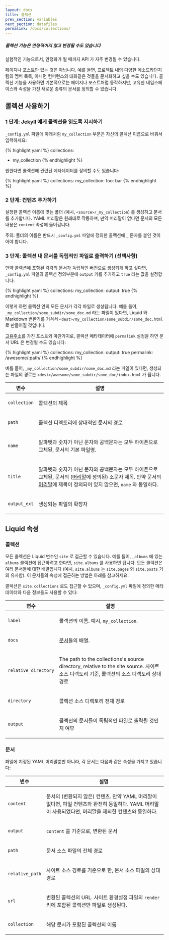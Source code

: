```yaml
---
layout: docs
title: 콜렉션
prev_section: variables
next_section: datafiles
permalink: /docs/collections/
---
```


<div class="note warning">
  <h5>콜렉션 기능은 안정적이지 않고 변경될 수도 있습니다</h5>
  <p>
    실험적인 기능으로서, 안정화가 될 때까지 API 가 자주 변경될 수 있습니다.
  </p>
</div>

페이지나 포스트만 있는 것은 아닙니다. 예를 들면, 프로젝트 내의 다양한 메소드라던지 팀의 멤버 목록, 아니면 컨퍼런스의 대화같은 것들을 문서화하고 싶을 수도 있습니다. 콜렉션 기능을 사용하면 기본적으로는 페이지나 포스트처럼 동작하지만, 고유한 네임스페이스와 속성을 가진 새로운 종류의 문서를 정의할 수 있습니다.

## 콜렉션 사용하기

### 1 단계: Jekyll 에게 콜렉션을 읽도록 지시하기

`_config.yml` 파일에 아래처럼 `my_collection` 부분은 자신의 콜렉션 이름으로 바꿔서 입력하세요:

{% highlight yaml %}
collections:
- my_collection
{% endhighlight %}

원한다면 콜렉션에 관련된 메타데이터를 정의할 수도 있습니다:

{% highlight yaml %}
collections:
  my_collection:
    foo: bar
{% endhighlight %}

### 2 단계: 컨텐츠 추가하기

설정한 콜렉션 이름에 맞는 폴더 (예시, `<source>/_my_collection`) 를 생성하고 문서를 추가합니다. YAML 머리말은 원래대로 작동하며, 만약 머리말이 없다면 문서의 모든 내용은 `content` 속성에 들어갑니다.

주의: 폴더의 이름은 반드시 `_config.yml` 파일에 정의한 콜렉션에 `_` 문자를 붙인 것이어야 합니다.

### 3 단계: 콜렉션 내 문서를 독립적인 파일로 출력하기 (선택사항)

만약 콜렉션에 포함된 각각의 문서가 독립적인 버전으로 생성되게 하고 싶다면, `_config.yml` 파일의 콜렉션 정의부분에 `output` 키를 추가하고 `true` 라는 값을 설정합니다:

{% highlight yaml %}
collections:
  my_collection:
    output: true
{% endhighlight %}

이렇게 하면 콜렉션 안의 모든 문서가 각각 파일로 생성됩니다. 예를 들어, `_my_collection/some_subdir/some_doc.md` 라는 파일이 있다면, Liquid 와 Markdown 변환기를 거쳐서 `<dest>/my_collection/some_subdir/some_doc.html` 로 만들어질 것입니다.

[고유주소](../permalinks/)를 가진 포스트와 마찬가지로, 콜렉션 메타데이터에 `permalink` 설정을 하면 문서 URL 은 변경될 수도 있습니다:

{% highlight yaml %}
collections:
  my_collection:
    output: true
    permalink: /awesome/:path/
{% endhighlight %}

예를 들어, `_my_collection/some_subdir/some_doc.md` 라는 파일이 있다면, 생성되는 파일의 경로는 `<dest>/awesome/some_subdir/some_doc/index.html` 가 됩니다.

<div class="mobile-side-scroller">
<table>
  <thead>
    <tr>
      <th>변수</th>
      <th>설명</th>
    </tr>
  </thead>
  <tbody>
    <tr>
      <td>
        <p><code>collection</code></p>
      </td>
      <td>
        <p>콜렉션의 제목</p>
      </td>
    </tr>
    <tr>
      <td>
        <p><code>path</code></p>
      </td>
      <td>
        <p>콜렉션 디렉토리에 상대적인 문서의 경로</p>
      </td>
    </tr>
    <tr>
      <td>
        <p><code>name</code></p>
      </td>
      <td>
        <p>알파벳과 숫자가 아닌 문자와 공백문자는 모두 하이픈으로 교체된, 문서의 기본 파일명.</p>
      </td>
    </tr>
    <tr>
      <td>
        <p><code>title</code></p>
      </td>
      <td>
        <p>알파벳과 숫자가 아닌 문자와 공백문자는 모두 하이픈으로 교체된, 문서의 (<a href="/docs/frontmatter/">머리말</a>에 정의된) 소문자 제목. 만약 문서의 <a href="/docs/frontmatter/">머리말</a>에 제목이 정의되어 있지 않으면, <code>name</code> 와 동일하다.</p>
      </td>
    </tr>
    <tr>
      <td>
        <p><code>output_ext</code></p>
      </td>
      <td>
        <p>생성되는 파일의 확장자</p>
      </td>
    </tr>
  </tbody>
</table>
</div>

## Liquid 속성

### 콜렉션

모든 콜렉션은 Liquid 변수인 `site` 로 접근할 수 있습니다. 예를 들어, `_albums` 에 있는 `albums` 콜렉션에 접근하려고 한다면, `site.albums` 를 사용하면 됩니다. 모든 콜렉션은 여러 문서들에 대한 배열입니다 (예시, `site.albums` 는 `site.pages` 와 `site.posts` 거의 유사함). 이 문서들의 속성에 접근하는 방법은 아래를 참고하세요.

콜렉션은 `site.collections` 로도 접근할 수 있으며, `_config.yml` 파일에 정의한 메타데이터와 다음 정보들도 사용할 수 있다:

<div class="mobile-side-scroller">
<table>
  <thead>
    <tr>
      <th>변수</th>
      <th>설명</th>
    </tr>
  </thead>
  <tbody>
    <tr>
      <td>
        <p><code>label</code></p>
      </td>
      <td>
        <p>
          콜렉션의 이름. 예시, <code>my_collection</code>.
        </p>
      </td>
    </tr>
    <tr>
      <td>
        <p><code>docs</code></p>
      </td>
      <td>
        <p>
          <a href="#documents">문서</a>들의 배열.
        </p>
      </td>
    </tr>
    <tr>
      <td>
        <p><code>relative_directory</code></p>
      </td>
      <td>
        <p>
          The path to the collections's source directory, relative to the site source.
          사이트 소스 디렉토리 기준, 콜렉션의 소스 디렉토리 상대 경로
        </p>
      </td>
    </tr>
    <tr>
      <td>
        <p><code>directory</code></p>
      </td>
      <td>
        <p>
          콜렉션 소스 디렉토리 전체 경로
        </p>
      </td>
    </tr>
    <tr>
      <td>
        <p><code>output</code></p>
      </td>
      <td>
        <p>
          콜렉션의 문서들이 독립적인 파일로 출력될 것인지 여부
        </p>
      </td>
    </tr>
  </tbody>
</table>
</div>


### 문서

파일에 지정된 YAML 머리말뿐만 아니라, 각 문서는 다음과 같은 속성을 가지고 있습니다:

<div class="mobile-side-scroller">
<table>
  <thead>
    <tr>
      <th>변수</th>
      <th>설명</th>
    </tr>
  </thead>
  <tbody>
    <tr>
      <td>
        <p><code>content</code></p>
      </td>
      <td>
        <p>
          문서의 (변환되지 않은) 컨텐츠. 만약 YAML 머리말이 없다면, 파일 컨텐츠와 완전히 동일하다. YAML 머리말이 사용되었다면, 머리말을 제외한 컨텐츠와 동일하다.
        </p>
      </td>
    </tr>
    <tr>
      <td>
        <p><code>output</code></p>
      </td>
      <td>
        <p>
          <code>content</code> 를 기준으로, 변환된 문서
        </p>
      </td>
    </tr>
    <tr>
      <td>
        <p><code>path</code></p>
      </td>
      <td>
        <p>
          문서 소스 파일의 전체 경로
        </p>
      </td>
    </tr>
    <tr>
      <td>
        <p><code>relative_path</code></p>
      </td>
      <td>
        <p>
          사이트 소스 경로를 기준으로 한, 문서 소스 파일의 상대 경로
        </p>
      </td>
    </tr>
    <tr>
      <td>
        <p><code>url</code></p>
      </td>
      <td>
        <p>
          변환된 콜렉션의 URL. 사이트 환경설정 파일의 <code>render</code> 키에 포함된 콜렉션만 파일로 생성된다.
        </p>
      </td>
    </tr>
    <tr>
      <td>
        <p><code>collection</code></p>
      </td>
      <td>
        <p>
          해당 문서가 포함된 콜렉션의 이름
        </p>
      </td>
    </tr>
  </tbody>
</table>
</div>
